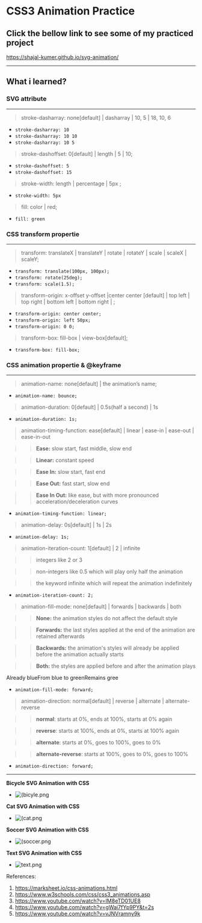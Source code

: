# CSS3 Animation Practice

## Click the bellow link to see some of my practiced project

https://shajal-kumer.github.io/svg-animation/

---

## What i learned?

### SVG attribute

---

> stroke-dasharray: none[default] | dasharray | 10, 5 | 18, 10, 6

-   `stroke-dasharray: 10`
-   `stroke-dasharray: 10 10`
-   `stroke-dasharray: 10 5`

> stroke-dashoffset: 0[default] | length | 5 | 10;

-   `stroke-dashoffset: 5`
-   `stroke-dashoffset: 15`

> stroke-width: length | percentage | 5px ;

-   `stroke-width: 5px`

> fill: color | red;

-   `fill: green`

### CSS transform propertie

---

> transform: translateX | translateY | rotate | rotateY | scale | scaleX | scaleY;

-   `transform: translate(100px, 100px);`
-   `transform: rotate(25deg);`
-   `transform: scale(1.5);`

> transform-origin: x-offset y-offset |center center [default] | top left | top right | bottom left | bottom right | ;

-   `transform-origin: center center;`
-   `transform-origin: left 50px;`
-   `transform-origin: 0 0;`

> transform-box: fill-box | view-box[default];

-   `transform-box: fill-box;`

### CSS animation propertie & @keyframe

---

> animation-name: none[default] | the animation’s name;

-   `animation-name: bounce;`

> animation-duration: 0[default] | 0.5s(half a second) | 1s

-   `animation-duration: 1s;`

> animation-timing-function: ease[default] | linear | ease-in | ease-out | ease-in-out

> > **Ease:** slow start, fast middle, slow end

> > **Linear:** constant speed

> > **Ease In:** slow start, fast end

> > **Ease Out:** fast start, slow end

> > **Ease In Out:** like ease, but with more pronounced acceleration/deceleration curves

-   `animation-timing-function: linear;`

> animation-delay: 0s[default] | 1s | 2s

-   `animation-delay: 1s;`

> animation-iteration-count: 1[default] | 2 | infinite

> > integers like 2 or 3

> > non-integers like 0.5 which will play only half the animation

> > the keyword infinite which will repeat the animation indefinitely

-   `animation-iteration-count: 2;`

> animation-fill-mode: none[default] | forwards | backwards | both

> > **None:** the animation styles do not affect the default style

> > **Forwards:** the last styles applied at the end of the animation are retained afterwards

> > **Backwards:** the animation's styles will already be applied before the animation actually starts

> > **Both:** the styles are applied before and after the animation plays

Already blueFrom blue to greenRemains gree

-   `animation-fill-mode: forward;`

> animation-direction: normal[default] | reverse | alternate | alternate-reverse

> > **normal**: starts at 0%, ends at 100%, starts at 0% again

> > **reverse**: starts at 100%, ends at 0%, starts at 100% again

> > **alternate**: starts at 0%, goes to 100%, goes to 0%

> > **alternate-reverse**: starts at 100%, goes to 0%, goes to 100%

-   `animation-direction: forward;`

---

**Bicycle SVG Animation with CSS**

-   ![(bicyle.png](bicyle.png)

**Cat SVG Animation with CSS**

-   ![(cat.png](cat.png)

**Soccer SVG Animation with CSS**

-   ![(soccer.png](soccer.png)

**Text SVG Animation with CSS**

-   ![text.png](text.png)

References:

1. https://marksheet.io/css-animations.html
2. https://www.w3schools.com/css/css3_animations.asp
3. https://www.youtube.com/watch?v=IM8eTD01UE8
4. https://www.youtube.com/watch?v=gWai7fYp9PY&t=2s
5. https://www.youtube.com/watch?v=vJNVramny9k
